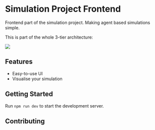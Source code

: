 # Simulation Project Frontend

Frontend part of the simulation project. Making agent based simulations simple. 

This is part of the whole 3-tier architecture: 

![](/public/docs/Summary%20Architecture.png)

## Features
* Easy-to-use UI
* Visualise your simulation

## Getting Started

Run `npm run dev` to start the development server. 

## Contributing
